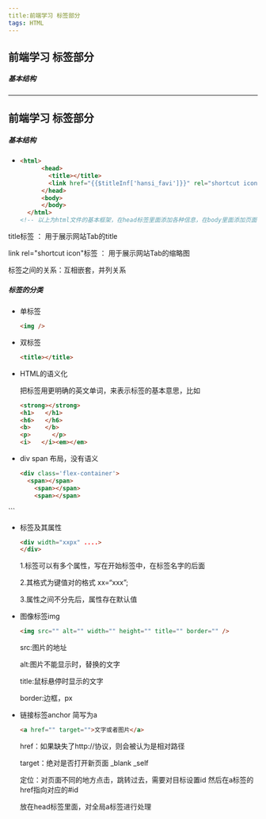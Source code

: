 ```yaml
---
title:前端学习 标签部分
tags: HTML
---
```

## 前端学习 标签部分

##### 基本结构
<!--more-->

---

## 前端学习 标签部分

##### 基本结构

- ```html
  <html>
    	<head>	
          <title></title>
          <link href="{{$titleInf['hansi_favi']}}" rel="shortcut icon" type="image/x-icon">
    	</head>
    	<body>
    	</body>
    </html>
  <!-- 以上为html文件的基本框架，在head标签里面添加各种信息，在body里面添加页面信息 -->
  ```

title标签 ： 用于展示网站Tab的title

link rel="shortcut icon"标签 ： 用于展示网站Tab的缩略图

标签之间的关系：互相嵌套，并列关系

##### 标签的分类

- 单标签

  ```html
  <img />
  ```

- 双标签

  ```html
  <title></title>
  ```

- HTML的语义化

  把标签用更明确的英文单词，来表示标签的基本意思，比如

  ```html
  <strong></strong>  
  <h1>   </h1>
  <h6>   </h6>
  <b>    </b>
  <p>	   </p>
  <i>   </i><em></em>
  ```

- div span 布局，没有语义

  ```html
  <div class='flex-container'>
  	<span></span>
      <span></span>
      <span></span>
</div>
  ```
  
- 标签及其属性

  ```html
  <div width="xxpx" ....>
  </div>
  ```

  1.标签可以有多个属性，写在开始标签中，在标签名字的后面

  2.其格式为键值对的格式  xx=“xxx”;

  3.属性之间不分先后，属性存在默认值

- 图像标签img

  ```html
  <img src="" alt="" width="" height="" title="" border="" />
  ```

  src:图片的地址

  alt:图片不能显示时，替换的文字

  title:鼠标悬停时显示的文字

  border:边框，px

- 链接标签anchor  简写为a

  ```html
  <a href="" target="">文字或者图片</a>
  ```

  href：如果缺失了http://协议，则会被认为是相对路径

  target：绝对是否打开新页面 _blank  _self

  定位：对页面不同的地方点击，跳转过去，需要对目标设置id 然后在a标签的href指向对应的#id

  <base  target="" /> 放在head标签里面，对全局a标签进行处理




